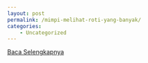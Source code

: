 ```yaml
---
layout: post
permalink: /mimpi-melihat-roti-yang-banyak/
categories:
    - Uncategorized
---
```


[Baca Selengkapnya](/01)
